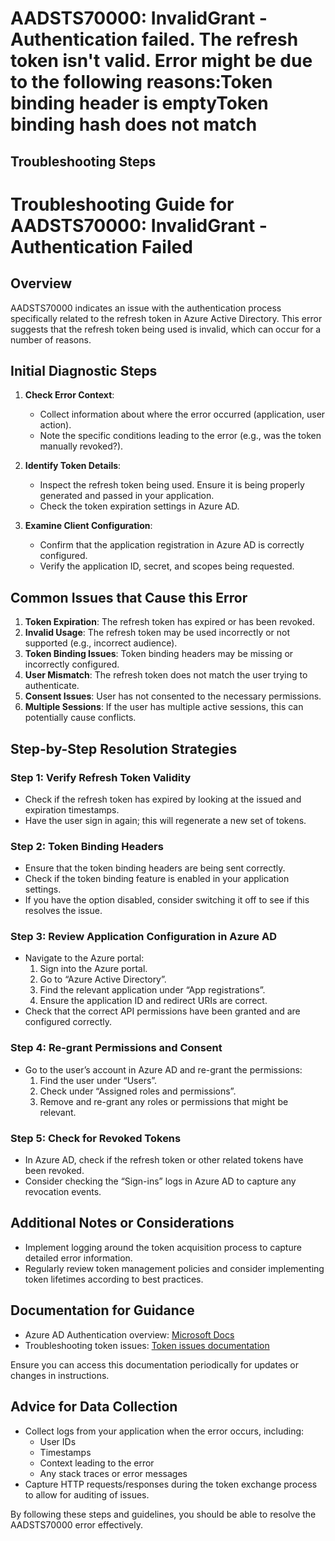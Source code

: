 
# AADSTS70000: InvalidGrant - Authentication failed. The refresh token isn't valid. Error might be due to the following reasons:Token binding header is emptyToken binding hash does not match


## Troubleshooting Steps
# Troubleshooting Guide for AADSTS70000: InvalidGrant - Authentication Failed

## Overview
AADSTS70000 indicates an issue with the authentication process specifically related to the refresh token in Azure Active Directory. This error suggests that the refresh token being used is invalid, which can occur for a number of reasons.

## Initial Diagnostic Steps
1. **Check Error Context**:
   - Collect information about where the error occurred (application, user action).
   - Note the specific conditions leading to the error (e.g., was the token manually revoked?).

2. **Identify Token Details**:
   - Inspect the refresh token being used. Ensure it is being properly generated and passed in your application.
   - Check the token expiration settings in Azure AD.

3. **Examine Client Configuration**:
   - Confirm that the application registration in Azure AD is correctly configured.
   - Verify the application ID, secret, and scopes being requested.

## Common Issues that Cause this Error
1. **Token Expiration**: The refresh token has expired or has been revoked.
2. **Invalid Usage**: The refresh token may be used incorrectly or not supported (e.g., incorrect audience).
3. **Token Binding Issues**: Token binding headers may be missing or incorrectly configured.
4. **User Mismatch**: The refresh token does not match the user trying to authenticate.
5. **Consent Issues**: User has not consented to the necessary permissions.
6. **Multiple Sessions**: If the user has multiple active sessions, this can potentially cause conflicts.
  
## Step-by-Step Resolution Strategies
### Step 1: Verify Refresh Token Validity
- Check if the refresh token has expired by looking at the issued and expiration timestamps.
- Have the user sign in again; this will regenerate a new set of tokens.

### Step 2: Token Binding Headers
- Ensure that the token binding headers are being sent correctly.
- Check if the token binding feature is enabled in your application settings.
- If you have the option disabled, consider switching it off to see if this resolves the issue.

### Step 3: Review Application Configuration in Azure AD
- Navigate to the Azure portal:
  1. Sign into the Azure portal.
  2. Go to “Azure Active Directory”.
  3. Find the relevant application under “App registrations”.
  4. Ensure the application ID and redirect URIs are correct.
- Check that the correct API permissions have been granted and are configured correctly.

### Step 4: Re-grant Permissions and Consent
- Go to the user’s account in Azure AD and re-grant the permissions:
  1. Find the user under “Users”.
  2. Check under “Assigned roles and permissions”.
  3. Remove and re-grant any roles or permissions that might be relevant.

### Step 5: Check for Revoked Tokens
- In Azure AD, check if the refresh token or other related tokens have been revoked.
- Consider checking the “Sign-ins” logs in Azure AD to capture any revocation events.

## Additional Notes or Considerations
- Implement logging around the token acquisition process to capture detailed error information.
- Regularly review token management policies and consider implementing token lifetimes according to best practices.

## Documentation for Guidance
- Azure AD Authentication overview: [Microsoft Docs](https://docs.microsoft.com/en-us/azure/active-directory/develop/authentication-scenarios)
- Troubleshooting token issues: [Token issues documentation](https://docs.microsoft.com/en-us/azure/active-directory/develop/authentication-vs-authorization)

Ensure you can access this documentation periodically for updates or changes in instructions.

## Advice for Data Collection
- Collect logs from your application when the error occurs, including:
  - User IDs
  - Timestamps
  - Context leading to the error
  - Any stack traces or error messages
- Capture HTTP requests/responses during the token exchange process to allow for auditing of issues.

By following these steps and guidelines, you should be able to resolve the AADSTS70000 error effectively.